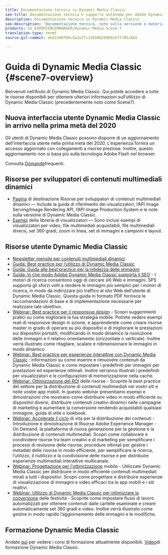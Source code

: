 ```yaml
---
title: Documentazione tecnica su Dynamic Media Classic
seo-title: Documentazione tecnica e supporto autonomo per Adobe Dynamic Media Classic
description: Documentazione tecnica su Dynamic Media Classic
seo-description: 'Documentazione tecnica, note sulla versione e materiali di supporto per Adobe Dynamic Media Classic, già Scene 7 '
products: SG_EXPERIENCEMANAGER/Dynamic-Media-Scene-7
translation-type: tm+mt
source-git-commit: ebd2180f96c5e2e27c13650b29969cb7f785cbb5

---
```



# Guida di Dynamic Media Classic {#scene7-overview}

Benvenuti nell’Aiuto di Dynamic Media Classic. Qui potete accedere a tutte le risorse disponibili per ottenere ulteriori informazioni sull’utilizzo di Dynamic Media Classic (precedentemente noto come Scene7).

## Nuova interfaccia utente Dynamic Media Classic in arrivo nella prima metà del 2020

Gli utenti di Dynamic Media Classic possono disporre di un aggiornamento dell’interfaccia utente nella prima metà del 2020. L&#39;esperienza fornirà un accesso aggiornato con collegamenti a risorse preziose. Inoltre, questo aggiornamento non si basa più sulla tecnologia Adobe Flash nel browser.

Consulta [Domande](new-ui-2020.md)frequenti.

## Risorse per sviluppatori di contenuti multimediali dinamici

* [Pagina](https://docs.adobe.com/content/help/en/dynamic-media-developer-resources/landing/home.html) di destinazione Risorse per sviluppatori di contenuti multimediali dinamici — Include la guida di riferimento dei visualizzatori, l’API Image Serving/Image Rendering API, l’API Image Production System e le note sulla versione di Dynamic Media Classic.
* [Esempi](https://landing.adobe.com/en/na/dynamic-media/ctir-2755/live-demos.html) della libreria di visualizzatori — Sono inclusi esempi di visualizzatori per video, file multimediali acquistabili, file multimediali diversi, set 360 gradi, zoom in linea, set di immagini e campioni e layout.

## Risorse utente Dynamic Media Classic

* [Newsletter mensile per contenuti multimediali dinamici](dynamic-media-newsletter.md)
* [Guida: Best practice per l’utilizzo di Dynamic Media Classic](https://www.adobe.com/content/dam/www/us/en/marketing/experience-manager-assets/dynamic-media/adobe-dynamic-media-classic-best-practices-guide.pdf)
* [Guida: Guida alle best practice per la nitidezza delle immagini](/help/assets/s7_sharpening_images.pdf)
* [Guida: In che modo Adobe Dynamic Media Classic supporta il SEO](/help/assets/s7_seo.pdf) - I motori di ricerca consentono oggi di cercare siti Web e immagini. SPS supporta gli sforzi volti a rendere le immagini più semplici per i motori di ricerca, in modo da indirizzare più traffico al sito Web dell’utente di Dynamic Media Classic. Questa guida in formato PDF fornisce le raccomandazioni di base e di implementazione necessarie per realizzare tale obiettivo.
* [Webinar: Best practice per il responsive design](http://offers.adobe.com/en/na/marketing/landings/_40458_responsive_design_live_on_demand_webinar.html) - Scopri suggerimenti pratici su come migliorare la tua strategia mobile. Potrete vedere esempi reali di responsive design in azione, e apprenderete come creare risorse master in grado di operare su più dispositivi e di migliorare le prestazioni sui dispositivi portatili, modificando in modo dinamico la risoluzione delle immagini e il relativo orientamento (orizzontale o verticale). Inoltre verrà illustrato come ritagliare, scalare e ridimensionare le immagini in modo dinamico.
* [Webinar: Best practice per esperienze interattive con Dynamic Media Classic](http://seminars.adobeconnect.com/p7wb8ej3u6d/) : informazioni su come inserire e rimuovere contenuti da Dynamic Media Classic e come impostare i predefiniti per immagini per prestazioni ed esperienze ottimali. Inoltre verranno illustrati i predefiniti per visualizzatori e le configurazioni di memorizzazione nella cache.
* [Webinar: Ottimizzazione del ROI](https://adobecustomersuccess.adobeconnect.com/p5ar3hfrrec/?launcher=false&amp;fcsContent=true&amp;pbMode=normal&amp;proto=true) delle risorse - Scoprite le best practice del settore per la distribuzione di contenuti multimediali nei vostri siti e nelle vostre app mobili. In questo webinar presentiamo esempi e dimostrazioni che mostrano come distribuire video in modo efficiente su dispositivi diversi, distribuire contenuti creativi dinamici nelle campagne di marketing e aumentare la conversione rendendo acquistabili qualsiasi immagine, guida di stile o lookbook.
* [Webinar: Accelerate il ciclo](https://adobecustomersuccess.adobeconnect.com/p88ducm9pqv/) di vita per la distribuzione dei contenuti - Introduzione e dimostrazione di Risorse Adobe Experience Manager - On Demand, la piattaforma di nuova generazione per la gestione e la distribuzione di contenuti multimediali. Scopri come collaborare e condividere risorse tra team creativi e di marketing per semplificare i processi di revisione delle risorse; procedure ottimali per gestire i metadati delle risorse in modo efficiente, per semplificare la ricerca, l’utilizzo, il riutilizzo e la condivisione delle risorse e per distribuire esperienze multimediali interattive multicanale.
* [Webinar: Progettazione per l&#39;ottimizzazione](https://adobecustomersuccess.adobeconnect.com/p6oqd3wydif/?launcher=false&amp;fcsContent=true&amp;pbMode=normal&amp;proto=true) mobile - Utilizzate Dynamic Media Classic per distribuire in modo efficiente contenuti multimediali mirati a tutti i dispositivi. Scopri come progettare e distribuire esperienze di visualizzazione di immagini e video efficaci tra le app mobili e i siti reattivi.
* [Webinar: Utilizzo di Dynamic Media Classic per ottimizzare la conversione](https://adobecustomersuccess.adobeconnect.com/p32n1yr85c9/?proto=true) delle festività - Scoprite come impostare flussi di lavoro automatizzati per ottenere contenuti dalle cartelle esaminate e creare automaticamente set 360 gradi e video. Inoltre verrà illustrato come gestire in modo rapido l’aggiornamento delle immagini e le modifiche.

## Formazione Dynamic Media Classic

Andate [qui](http://training.adobe.com/training/courses.html#product=adobe-scene7) per vedere i corsi di formazione attualmente disponibili.
[Video](/help/training-videos.md)di formazione Dynamic Media Classic.

<!-- old path was (https://marketing.adobe.com/resources/help/en_US/s7/training-videos/) -->
